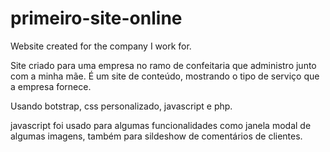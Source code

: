 # primeiro-site-online
Website created for the company I work for.

Site criado para uma empresa no ramo de confeitaria que administro junto com a minha mãe. É um site de conteúdo, mostrando o tipo de serviço
que a empresa fornece.

Usando botstrap, css personalizado, javascript e php.

javascript foi usado para algumas funcionalidades como janela modal de algumas imagens, também para sildeshow de comentários de clientes.
